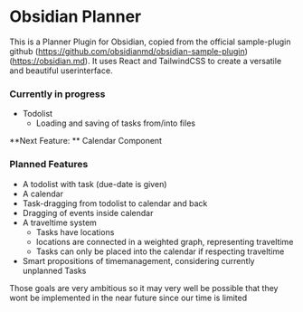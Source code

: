 # Obsidian Planner

This is a Planner Plugin for Obsidian, copied from the official sample-plugin github (https://github.com/obsidianmd/obsidian-sample-plugin) (https://obsidian.md).
It uses React and TailwindCSS to create a versatile and beautiful userinterface.

### Currently in progress
- Todolist
  - Loading and saving of tasks from/into files

**Next Feature: ** Calendar Component

### Planned Features
- A todolist with task (due-date is given)
- A calendar
- Task-dragging from todolist to calendar and back
- Dragging of events inside calendar
- A traveltime system
  - Tasks have locations
  - locations are connected in a weighted graph, representing traveltime
  - Tasks can only be placed into the calendar if respecting traveltime
- Smart propositions of timemanagement, considering currently unplanned Tasks

Those goals are very ambitious so it may very well be possible that they wont be implemented in the near future since our time is limited 